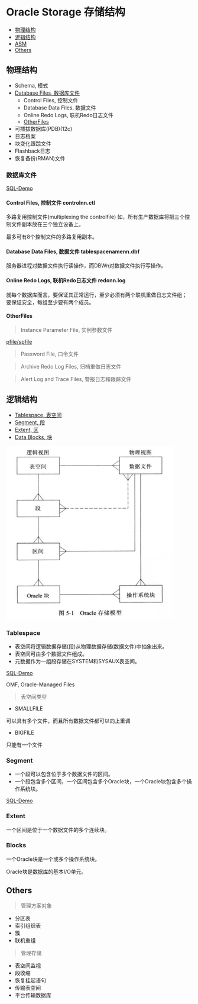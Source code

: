 # Oracle Storage 存储结构

- [物理结构](#物理结构)
- [逻辑结构](#逻辑结构)
- [ASM](ASM/ASM.md)
- [Others](#others)

## 物理结构

- Schema, 模式
- [Database Files, 数据库文件](#数据库文件)
  - Control Files, 控制文件
  - Database Data Files, 数据文件
  - Online Redo Logs, 联机Redo日志文件
  - [OtherFiles](#otherfiles)
- 可插拔数据库(PDB)(12c)
- 日志档案
- 块变化跟踪文件
- Flashback日志
- 恢复备份(RMAN)文件



### 数据库文件

[SQL-Demo](../../sql_scripts/mgmt/arch/arch_db_file.sql)

#### Control Files, 控制文件 controlnn.ctl

多路复用控制文件(multiplexing the controlfile)
如，所有生产数据库将把三个控制文件副本放在三个独立设备上。

最多可有8个控制文件的多路复用副本。

#### Database Data Files, 数据文件 tablespacenamenn.dbf

服务器进程对数据文件执行读操作，而DBWn对数据文件执行写操作。

#### Online Redo Logs, 联机Redo日志文件 redonn.log

就每个数据库而言，要保证其正常运行，至少必须有两个联机重做日志文件组；
要保证安全，每组至少要有两个成员。

#### OtherFiles

> Instance Parameter File, 实例参数文件

[pfile/spfile](../../Mgmt/Instance/Instance.md)

> Password File, 口令文件


> Archive Redo Log Files, 归档重做日志文件


> Alert Log and Trace Files, 警报日志和跟踪文件




## 逻辑结构

- [Tablespace, 表空间](#tablespace)
- [Segment, 段](#segement)
- [Extent, 区](#extent)
- [Data Blocks, 块](#blocks)

![Oracle存储模型](img/Oracle存储模型.png)

### Tablespace

- 表空间将逻辑数据存储(段)从物理数据存储(数据文件)中抽象出来。
- 表空间可由多个数据文件组成。
- 元数据作为一组段存储在SYSTEM和SYSAUX表空间。

[SQL-Demo](../../sql_scripts/mgmt/arch/arch_tablespace.sql)

OMF, Oracle-Managed Files

> 表空间类型

- SMALLFILE

可以具有多个文件，而且所有数据文件都可以向上重调

- BIGFILE

只能有一个文件

### Segment

- 一个段可以包含位于多个数据文件的区间。
- 一个段包含多个区间，一个区间包含多个Oracle块，一个Oracle块包含多个操作系统块。

[SQL-Demo](../../sql_scripts/mgmt/arch/arch_segment.sql)


### Extent

一个区间是位于一个数据文件的多个连续块。


### Blocks

一个Oracle块是一个或多个操作系统块。

Oracle块是数据库的基本I/O单元。




## Others

> 管理方案对象

- 分区表
- 索引组织表
- 簇
- 联机重组

> 管理存储

- 表空间监视
- 段收缩
- 恢复挂起语句
- 传输表空间
- 平台传输数据库

